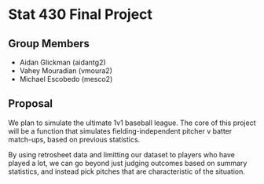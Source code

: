 # Stat 430 Final Project

## Group Members
- Aidan Glickman (aidantg2)
- Vahey Mouradian (vmoura2)
- Michael Escobedo (mesco2)

## Proposal
We plan to simulate the ultimate 1v1 baseball league. The core of this project will be a function that simulates fielding-independent pitcher v batter match-ups, based on previous statistics.

By using retrosheet data and limitting our dataset to players who have played a lot, we can go beyond just judging outcomes based on summary statistics, and instead pick pitches that are characteristic of the situation.
